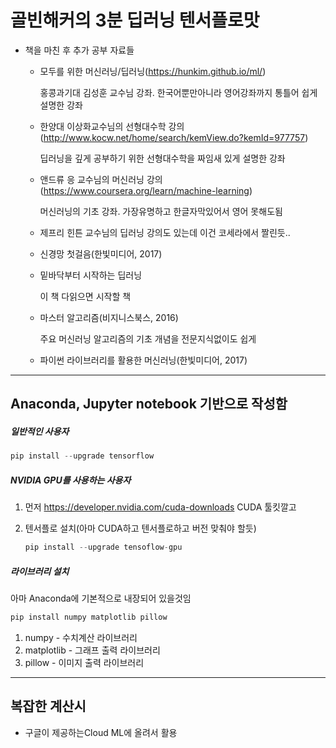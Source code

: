 # 골빈해커의 3분 딥러닝 텐서플로맛

- 책을 마친 후 추가 공부 자료들

  - 모두를 위한 머신러닝/딥러닝(<https://hunkim.github.io/ml/>)

    홍콩과기대 김성훈 교수님 강좌. 한국어뿐만아니라 영어강좌까지 통틀어 쉽게 설명한 강좌

  - 한양대 이상화교수님의 선형대수학 강의(<http://www.kocw.net/home/search/kemView.do?kemId=977757>)

    딥러닝을 깊게 공부하기 위한 선형대수학을 짜임새 있게 설명한 강좌

  - 앤드류 응 교수님의 머신러닝 강의(<https://www.coursera.org/learn/machine-learning>)

    머신러닝의 기초 강좌. 가장유명하고 한글자막있어서 영어 못해도됨

  - 제프리 힌튼 교수님의 딥러닝 강의도 있는데 이건 코세라에서 짤린듯..

  - 신경망 첫걸음(한빛미디어, 2017)

  - 밑바닥부터 시작하는 딥러닝

    이 책 다읽으면 시작할 책

  - 마스터 알고리즘(비지니스북스, 2016)

    주요 머신러닝 알고리즘의 기초 개념을 전문지식없이도 쉽게 

  - 파이썬 라이브러리를 활용한 머신러닝(한빛미디어, 2017)

----------------------------

## Anaconda, Jupyter notebook 기반으로 작성함

##### 일반적인 사용자

```python
pip install --upgrade tensorflow
```

##### NVIDIA GPU를 사용하는 사용자

1. 먼저 <https://developer.nvidia.com/cuda-downloads> CUDA 툴킷깔고

2. 텐서플로 설치(아마 CUDA하고 텐서플로하고 버전 맞춰야 할듯)

   ```python
   pip install --upgrade tensoflow-gpu
   ```

##### 라이브러리 설치

아마 Anaconda에 기본적으로 내장되어 있을것임

```python
pip install numpy matplotlib pillow
```

1. numpy - 수치계산 라이브러리
2. matplotlib - 그래프 출력 라이브러리
3. pillow - 이미지 출력 라이브러리

----------------------------

## 복잡한 계산시
- 구글이 제공하는Cloud ML에 올려서 활용



